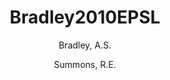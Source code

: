 ---
layout: publication
title: Bradley2010EPSL
category: publication
author: 
	- Bradley, A.S. 
	- Summons, R.E. 
pubtitle:  "Multiple origins of methane at the Lost City Hydrothermal Field"
journal: Earth and Planetary Science Letters 
volume: 297 
pages: 34-41 
year: 2010
---